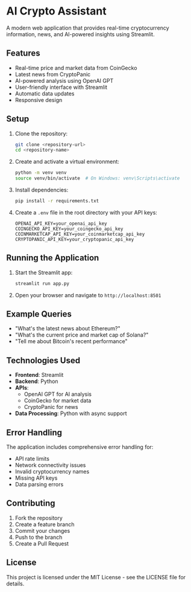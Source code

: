 # AI Crypto Assistant 

A modern web application that provides real-time cryptocurrency information, news, and AI-powered insights using Streamlit.

## Features 

- Real-time price and market data from CoinGecko
- Latest news from CryptoPanic
- AI-powered analysis using OpenAI GPT
- User-friendly interface with Streamlit
- Automatic data updates
- Responsive design

## Setup 

1. Clone the repository:
   ```bash
   git clone <repository-url>
   cd <repository-name>
   ```

2. Create and activate a virtual environment:
   ```bash
   python -m venv venv
   source venv/bin/activate  # On Windows: venv\Scripts\activate
   ```

3. Install dependencies:
   ```bash
   pip install -r requirements.txt
   ```

4. Create a `.env` file in the root directory with your API keys:
   ```
   OPENAI_API_KEY=your_openai_api_key
   COINGECKO_API_KEY=your_coingecko_api_key
   COINMARKETCAP_API_KEY=your_coinmarketcap_api_key
   CRYPTOPANIC_API_KEY=your_cryptopanic_api_key
   ```

## Running the Application 

1. Start the Streamlit app:
   ```bash
   streamlit run app.py
   ```

2. Open your browser and navigate to `http://localhost:8501`

## Example Queries 

- "What's the latest news about Ethereum?"
- "What's the current price and market cap of Solana?"
- "Tell me about Bitcoin's recent performance"

## Technologies Used 

- **Frontend**: Streamlit
- **Backend**: Python
- **APIs**:
  - OpenAI GPT for AI analysis
  - CoinGecko for market data
  - CryptoPanic for news
- **Data Processing**: Python with async support

## Error Handling 

The application includes comprehensive error handling for:
- API rate limits
- Network connectivity issues
- Invalid cryptocurrency names
- Missing API keys
- Data parsing errors

## Contributing 

1. Fork the repository
2. Create a feature branch
3. Commit your changes
4. Push to the branch
5. Create a Pull Request

## License 

This project is licensed under the MIT License - see the LICENSE file for details. 
